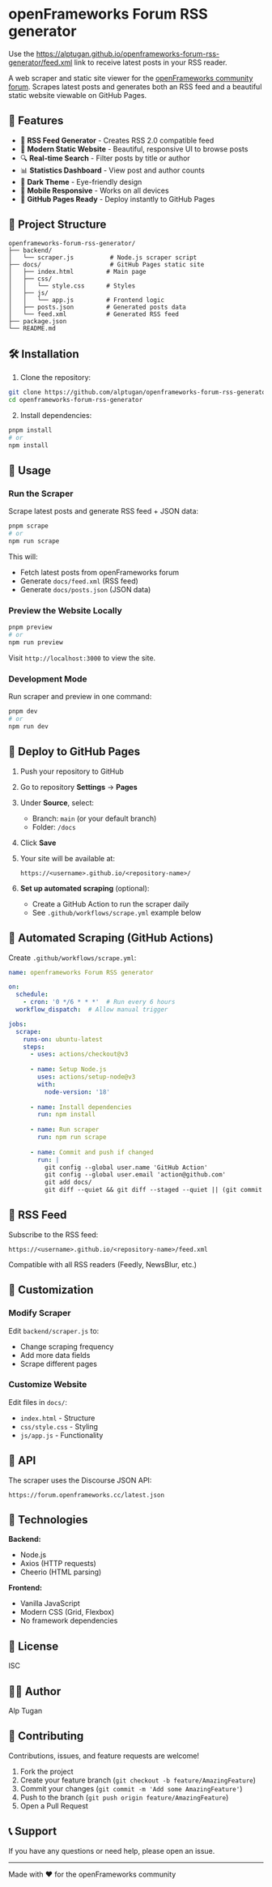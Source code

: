 # openFrameworks Forum RSS generator

Use the https://alptugan.github.io/openframeworks-forum-rss-generator/feed.xml link to receive latest posts in your RSS reader.

A web scraper and static site viewer for the [openFrameworks community forum](https://forum.openframeworks.cc). Scrapes latest posts and generates both an RSS feed and a beautiful static website viewable on GitHub Pages.

## 🚀 Features

- 📡 **RSS Feed Generator** - Creates RSS 2.0 compatible feed
- 🎨 **Modern Static Website** - Beautiful, responsive UI to browse posts
- 🔍 **Real-time Search** - Filter posts by title or author
- 📊 **Statistics Dashboard** - View post and author counts
- 🌙 **Dark Theme** - Eye-friendly design
- 📱 **Mobile Responsive** - Works on all devices
- 🚀 **GitHub Pages Ready** - Deploy instantly to GitHub Pages

## 📁 Project Structure

```
openframeworks-forum-rss-generator/
├── backend/
│   └── scraper.js          # Node.js scraper script
├── docs/                   # GitHub Pages static site
│   ├── index.html         # Main page
│   ├── css/
│   │   └── style.css      # Styles
│   ├── js/
│   │   └── app.js         # Frontend logic
│   ├── posts.json         # Generated posts data
│   └── feed.xml           # Generated RSS feed
├── package.json
└── README.md
```

## 🛠️ Installation

1. Clone the repository:
```bash
git clone https://github.com/alptugan/openframeworks-forum-rss-generator.git
cd openframeworks-forum-rss-generator
```

2. Install dependencies:
```bash
pnpm install
# or
npm install
```

## 📖 Usage

### Run the Scraper

Scrape latest posts and generate RSS feed + JSON data:

```bash
pnpm scrape
# or
npm run scrape
```

This will:
- Fetch latest posts from openFrameworks forum
- Generate `docs/feed.xml` (RSS feed)
- Generate `docs/posts.json` (JSON data)

### Preview the Website Locally

```bash
pnpm preview
# or
npm run preview
```

Visit `http://localhost:3000` to view the site.

### Development Mode

Run scraper and preview in one command:

```bash
pnpm dev
# or
npm run dev
```

## 🚀 Deploy to GitHub Pages

1. Push your repository to GitHub

2. Go to repository **Settings** → **Pages**

3. Under **Source**, select:
   - Branch: `main` (or your default branch)
   - Folder: `/docs`

4. Click **Save**

5. Your site will be available at:
   ```
   https://<username>.github.io/<repository-name>/
   ```

6. **Set up automated scraping** (optional):
   - Create a GitHub Action to run the scraper daily
   - See `.github/workflows/scrape.yml` example below

## 🤖 Automated Scraping (GitHub Actions)

Create `.github/workflows/scrape.yml`:

```yaml
name: openframeworks Forum RSS generator

on:
  schedule:
    - cron: '0 */6 * * *'  # Run every 6 hours
  workflow_dispatch:  # Allow manual trigger

jobs:
  scrape:
    runs-on: ubuntu-latest
    steps:
      - uses: actions/checkout@v3
      
      - name: Setup Node.js
        uses: actions/setup-node@v3
        with:
          node-version: '18'
          
      - name: Install dependencies
        run: npm install
        
      - name: Run scraper
        run: npm run scrape
        
      - name: Commit and push if changed
        run: |
          git config --global user.name 'GitHub Action'
          git config --global user.email 'action@github.com'
          git add docs/
          git diff --quiet && git diff --staged --quiet || (git commit -m "Update scraped data" && git push)
```

## 📡 RSS Feed

Subscribe to the RSS feed:
```
https://<username>.github.io/<repository-name>/feed.xml
```

Compatible with all RSS readers (Feedly, NewsBlur, etc.)

## 🎨 Customization

### Modify Scraper
Edit `backend/scraper.js` to:
- Change scraping frequency
- Add more data fields
- Scrape different pages

### Customize Website
Edit files in `docs/`:
- `index.html` - Structure
- `css/style.css` - Styling
- `js/app.js` - Functionality

## 📝 API

The scraper uses the Discourse JSON API:
```
https://forum.openframeworks.cc/latest.json
```

## 🔧 Technologies

**Backend:**
- Node.js
- Axios (HTTP requests)
- Cheerio (HTML parsing)

**Frontend:**
- Vanilla JavaScript
- Modern CSS (Grid, Flexbox)
- No framework dependencies

## 📄 License

ISC

## 👨‍💻 Author

Alp Tugan

## 🤝 Contributing

Contributions, issues, and feature requests are welcome!

1. Fork the project
2. Create your feature branch (`git checkout -b feature/AmazingFeature`)
3. Commit your changes (`git commit -m 'Add some AmazingFeature'`)
4. Push to the branch (`git push origin feature/AmazingFeature`)
5. Open a Pull Request

## 📞 Support

If you have any questions or need help, please open an issue.

---

Made with ❤️ for the openFrameworks community
